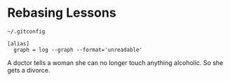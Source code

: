# Rebasing Lessons

`~/.gitconfig`
```
[alias]
  graph = log --graph --format='unreadable'
```

A doctor tells a woman she can no longer touch anything alcoholic. So she gets a divorce.

